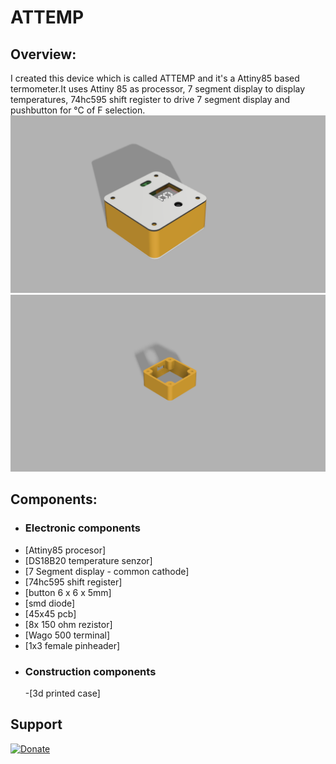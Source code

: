 # ATTEMP

## Overview:
I created this device which is called ATTEMP and it's a Attiny85 based termometer.It uses Attiny 85 as processor, 7 segment display to display temperatures, 74hc595 shift register to drive 7 segment display and pushbutton for °C of F selection.
![alt tag](https://github.com/StanislavJochman/ATTEMP/blob/master/ATTEMP-ASSEMBLED.png)
![alt tag](https://github.com/StanislavJochman/ATTEMP/blob/master/ATTEMP-BOX.png)
## Components:
 - ### Electronic components
  - [Attiny85 procesor]
  - [DS18B20 temperature senzor]
  - [7 Segment display - common cathode]
  - [74hc595 shift register]
  - [button 6 x 6 x 5mm]
  - [smd diode]
  - [45x45 pcb]
  - [8x 150 ohm rezistor]
  - [Wago 500 terminal]
  - [1x3 female pinheader]
 - ### Construction components
   -[3d printed case]
## Support
[![Donate](https://img.shields.io/badge/paypal-donate-yellow.svg)]()
